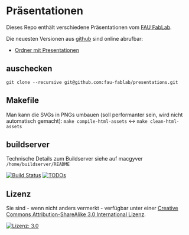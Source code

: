 Präsentationen
==============

Dieses Repo enthält verschiedene Präsentationen vom [FAU FabLab](https://fablab.fau.de).

Die neuesten Versionen aus [github](https://github.com/fau-fablab/presentations) sind online abrufbar:

- [Ordner mit Presentationen](https://user.fablab.fau.de/~buildserver/presentations)

auschecken
----------

```shell
git clone --recursive git@github.com:fau-fablab/presentations.git
```

Makefile
--------

Man kann die SVGs in PNGs umbauen (soll performanter sein, wird nicht automatisch gemacht): `make compile-html-assets` <-> `make clean-html-assets`

buildserver
-----------

Technische Details zum Buildserver siehe auf macgyver `/home/buildserver/README`

[![Build Status](https://user.fablab.fau.de/~buildserver/3d-drucker-einweisung/status.svg)](https://user.fablab.fau.de/~buildserver/3d-drucker-einweisung/)
[![TODOs](https://user.fablab.fau.de/~buildserver/3d-drucker-einweisung/status-todos.svg)](https://user.fablab.fau.de/~buildserver/3d-drucker-einweisung/)

Lizenz
------

Sie sind - wenn nicht anders vermerkt - verfügbar unter einer <a rel="license" href="http://creativecommons.org/licenses/by-sa/3.0/">Creative Commons Attribution-ShareAlike 3.0 International Lizenz</a>.

[![Lizenz: 3.0](https://licensebuttons.net/l/by-sa/3.0/de/88x31.png)](https://creativecommons.org/licenses/by-sa/3.0/)

